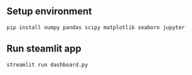 ## Setup environment

```
pip install numpy pandas scipy matplotlib seaborn jupyter
```

## Run steamlit app
```
streamlit run dashboard.py
```

